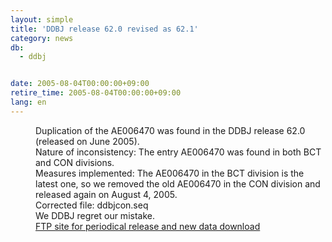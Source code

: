```yaml
---
layout: simple
title: 'DDBJ release 62.0 revised as 62.1'
category: news
db:
  - ddbj


date: 2005-08-04T00:00:00+09:00
retire_time: 2005-08-04T00:00:00+09:00
lang: en
---
```


<dd>Duplication of the AE006470 was found in the DDBJ release 62.0 (released on June 2005).
<dd>Nature of inconsistency: The entry AE006470 was found in both BCT and CON divisions.
<dd>Measures implemented: The AE006470 in the BCT division is the latest one, so we removed the old AE006470 in the CON division and released again on August 4, 2005.
<dd>Corrected file: ddbjcon.seq
<dd>We DDBJ regret our mistake.
<dd><a href="/services/index-e.html ">FTP site for periodical release and new data download</a></dd>
</dd>
</dd>
</dd>
</dd>
</dd>
